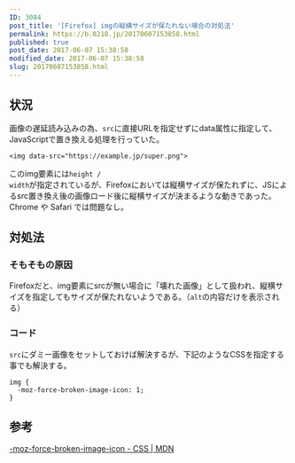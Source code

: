 ```yaml
---
ID: 3084
post_title: '[Firefox] imgの縦横サイズが保たれない場合の対処法'
permalink: https://b.0218.jp/20170607153858.html
published: true
post_date: 2017-06-07 15:38:58
modified_date: 2017-06-07 15:38:58
slug: 20170607153858.html
---
```

<h2>状況</h2>

画像の遅延読み込みの為、<code>src</code>に直接URLを指定せずにdata属性に指定して、JavaScriptで置き換える処理を行っていた。

<pre><code class="language-html">&lt;img data-src="https://example.jp/super.png"&gt;
</code></pre>

このimg要素には<code>height / width</code>が指定されているが、Firefoxにおいては縦横サイズが保たれずに、JSによるsrc置き換え後の画像ロード後に縦横サイズが決まるような動きであった。
Chrome や Safari では問題なし。

<h2>対処法</h2>

<h3>そもそもの原因</h3>

Firefoxだと、img要素にsrcが無い場合に「壊れた画像」として扱われ、縦横サイズを指定してもサイズが保たれないようである。（<code>alt</code>の内容だけを表示される）

<h3>コード</h3>

<code>src</code>にダミー画像をセットしておけば解決するが、下記のようなCSSを指定する事でも解決する。

<pre><code class="language-css">img {
  -moz-force-broken-image-icon: 1;
}
</code></pre>

<h2>参考</h2>

<a href="https://developer.mozilla.org/ja/docs/Web/CSS/-moz-force-broken-image-icon">-moz-force-broken-image-icon - CSS | MDN</a>